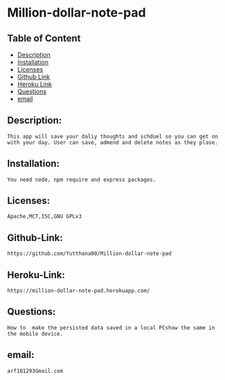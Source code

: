 # Million-dollar-note-pad


## Table of Content

- [Description](#Description)
- [Installation](#Installation)
- [Licenses](#Licenses)
- [Github Link](#Github-Link)
- [Heroku Link](#Heroku-Link)
- [Questions](#Questions)
- [email](#email)

## Description:
    This app will save your daliy thoughts and schduel so you can get on with your day. User can save, admend and delete notes as they plase. 
## Installation:
    You need node, npm require and express packages.

## Licenses:
    Apache,MCT,ISC,GNU GPLv3

## Github-Link:
    https://github.com/Yutthana00/Million-dollar-note-pad

## Heroku-Link: 
    https://million-dollar-note-pad.herokuapp.com/ 

## Questions:
    How to  make the persisted data saved in a local PCshow the same in the mobile device.

## email:
    arf101293Gmail.com